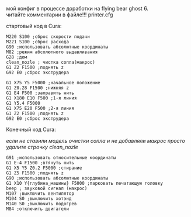 мой конфиг в процессе доработки на flying bear ghost 6.  
читайте комментарии в файле!!! printer.cfg 

стартовый код в Cura:

```g-code
M220 S100 ;сброс скорости подачи
M221 S100 ;сброс расхода
G90 ;использовать абсолютные координаты
M82 ;режим абсолютного выдавливания
G28 ;дом
clean_nozle ; чистка сопла(макрос)
G1 Z2 F1500 ;поднять z
G92 E0 ;сброс экструдера

G1 X75 Y5 F5000 ;начальное положение
G1 Z0.28 F1500 ;нижняя z
G1 E4 F500 ;заправить нить
G1 X180 E10 F500 ;1-я линия
G1 Y5.4 F5000
G1 X75 E20 F500 ;2-я линия
G1 Z2 F1500 ;поднять z
G92 E0 ;сброс экструдера
```

Конечный код Cura:

*если не ставили модель очистки сопла и не добавляли макрос просто удалите строчку clean_nozle*

```g-code
G91 ;использовать относительные координаты
G1 E-4 F1500 ;втянуть нить
G1 X5 Y5 Z0.2 F5000 ;стирание
G1 Z5 F1500 ;поднять z
G90 ;использовать абсолютные координаты
G1 X10 Y{глубина_машины} F5000 ;парковать печатающую головку
beep ; звуковой сигнал (макрос)
M107 ;выключить вентилятор
M104 S0 ;выключить хотэнд
M140 S0 ;выключить подогрев
M84 ;отключить двигатели
```
